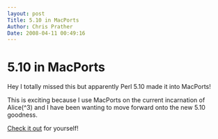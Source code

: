 ```yaml
---
layout: post
Title: 5.10 in MacPorts  
Author: Chris Prather
Date: 2008-04-11 00:49:16
---
```


# 5.10 in MacPorts
Hey I totally missed this but apparently Perl 5.10 made it into MacPorts!

This is exciting because I use MacPorts on the current incarnation of Alice(^3) and I have been wanting to move forward onto the new 5.10 goodness.

[Check it out][1] for yourself!

[1]: http://trac.macosforge.org/projects/macports/changeset/32485


